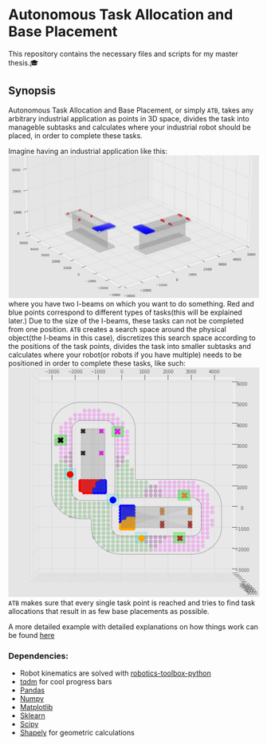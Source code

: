 # Autonomous Task Allocation and Base Placement
This repository contains the necessary files and scripts for my master thesis.🎓

## Synopsis

Autonomous Task Allocation and Base Placement, or simply `ATB`, takes any arbitrary industrial application as points in 3D space, 
divides the task into manageble subtasks and calculates where your industrial robot should be placed, in order to complete these tasks.  

Imagine having an industrial application like this:  
![task](/images/2_perpendicular_task.JPG)  
where you have two I-beams on which you want to do something.  Red and blue points correspond to different types of tasks(this will be explained later.)
Due to the size of the I-beams, these tasks can not be completed from one position.  `ATB` creates a search space around the physical object(the I-beams in this case), discretizes this search space according to the positions of the task points, divides the task into smaller subtasks and calculates where your robot(or robots if you have multiple) needs to be positioned in order to complete these tasks, like such:  
![result](/images/result_2_37.png)  
`ATB` makes sure that every single task point is reached and tries to find task allocations that result in as few base placements as possible.   

A more detailed example with detailed explanations on how things work can be found [here](ibeam_example.ipynb) 


### Dependencies: 

* Robot kinematics are solved with [robotics-toolbox-python](https://github.com/petercorke/robotics-toolbox-python)  
* [tqdm](https://github.com/tqdm/tqdm) for cool progress bars  
* [Pandas](https://pandas.pydata.org/docs/getting_started/install.html)
* [Numpy](https://numpy.org/install/)
* [Matplotlib](https://matplotlib.org/stable/users/installing.html)
* [Sklearn](https://scikit-learn.org/stable/install.html)
* [Scipy](https://www.scipy.org/install.html)
* [Shapely](https://pypi.org/project/Shapely/) for geometric calculations  
